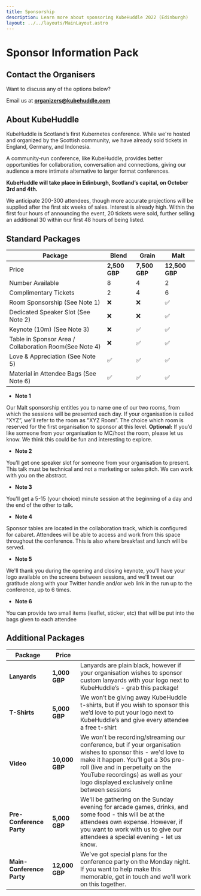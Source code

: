 ```yaml
---
title: Sponsorship
description: Learn more about sponsoring KubeHuddle 2022 (Edinburgh)
layout: ../../layouts/MainLayout.astro
---
```


# Sponsor Information Pack

## Contact the Organisers

Want to discuss any of the options below?

Email us at **organizers@kubehuddle.com**

## About KubeHuddle

KubeHuddle is Scotland’s first Kubernetes conference. While we're hosted and organized by the Scottish community, we have already sold tickets in England, Germany, and Indonesia.

A community-run conference, like KubeHuddle, provides better opportunities for collaboration, conversation and connections, giving our audience a more intimate alternative to larger format conferences.

**KubeHuddle will take place in Edinburgh, Scotland’s capital, on October 3rd and 4th.**

We anticipate 200-300 attendees, though more accurate projections will be supplied after the first six weeks of sales. Interest is already high. Within the first four hours of announcing the event, 20 tickets were sold, further selling an additional 30 within our first 48 hours of being listed.

## Standard Packages

| **Package**                                            | **Blend**     | **Grain**     | **Malt**       |
| ------------------------------------------------------ | ------------- | ------------- | -------------- |
| Price                                                  | **2,500 GBP** | **7,500 GBP** | **12,500 GBP** |
| Number Available                                       | 8             | 4             | 2              |
| Complimentary Tickets                                  | 2             | 4             | 6              |
| Room Sponsorship (See Note 1)                          | ❌             | ❌             | ✅              |
| Dedicated Speaker Slot (See Note 2)                    | ❌             | ❌             | ✅              |
| Keynote (10m) (See Note 3)                             | ❌             | ✅             | ✅              |
| Table in Sponsor Area / Collaboration Room(See Note 4) | ❌             | ✅             | ✅              |
| Love & Appreciation (See Note 5)                       | ✅             | ✅             | ✅              |
| Material in Attendee Bags (See Note 6)                 | ✅             | ✅             | ✅              |

- **Note 1**

Our Malt sponsorship entitles you to name one of our two rooms, from which the sessions will be presented each day. If your organisation is called "XYZ”, we'll refer to the room as "XYZ Room”. The choice which room is reserved for the first organisation to sponsor at this level. **Optional:** If you’d like someone from your organisation to MC/host the room, please let us know. We think this could be fun and interesting to explore.

- **Note 2**

You’ll get one speaker slot for someone from your organisation to present. This talk must be technical and not a marketing or sales pitch. We can work with you on the abstract.

- **Note 3**

You'll get a 5-15 (your choice) minute session at the beginning of a day and the end of the other to talk.

- **Note 4**

Sponsor tables are located in the collaboration track, which is configured for cabaret. Attendees will be able to access and work from this space throughout the conference. This is also where breakfast and lunch will be served.

- **Note 5**

We'll thank you during the opening and closing keynote, you'll have your logo available on the screens between sessions, and we'll tweet our gratitude along with your Twitter handle and/or web link in the run up to the conference, up to 6 times.

- **Note 6**

You can provide two small items (leaflet, sticker, etc) that will be put into the bags given to each attendee

## Additional Packages

| **Package**               | **Price**      |                                                                                                                                                                                                                                                                                |
| ------------------------- | -------------- | ------------------------------------------------------------------------------------------------------------------------------------------------------------------------------------------------------------------------------------------------------------------------------ |
| **Lanyards**              | **1,000 GBP**  | Lanyards are plain black, however if your organisation wishes to sponsor custom lanyards with your logo next to KubeHuddle’s - grab this package!                                                                                                                              |
| **T-Shirts**              | **5,000 GBP**  | We won’t be giving away KubeHuddle t-shirts, but if you wish to sponsor this we’d love to put your logo next to KubeHuddle’s and give every attendee a free t-shirt                                                                                                            |
| **Video**                 | **10,000 GBP** | We won't be recording/streaming our conference, but if your organisation wishes to sponsor this - we'd love to make it happen. You'll get a 30s pre-roll (live and in perpetuity on the YouTube recordings) as well as your logo displayed exclusively online between sessions |
| **Pre-Conference Party**  | **5,000 GBP**  | We'll be gathering on the Sunday evening for arcade games, drinks, and some food - this will be at the attendees own expense. However, if you want to work with us to give our attendees a special evening - let us know.                                                      |
| **Main-Conference Party** | **12,000 GBP** | We've got special plans for the conference party on the Monday night. If you want to help make this memorable, get in touch and we'll work on this together.                                                                                                                   |
